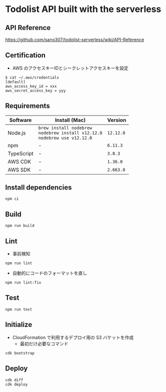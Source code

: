 # Todolist API built with the serverless

## API Reference

https://github.com/sano307/todolist-serverless/wiki/API-Reference

## Certification

- AWS のアクセスキーIDとシークレットアクセスキーを設定

```shell
$ cat ~/.aws/credentials
[default]
aws_access_key_id = xxx
aws_secret_access_key = yyy
```

## Requirements

| Software                 | Install (Mac)                                | Version |
|--------------------------|----------------------------------------------|-----|
| Node.js                  | `brew install nodebrew`</br>`nodebrew install v12.12.0`</br>`nodebrew use v12.12.0` | `12.12.0` |
| npm                      | - | `6.11.3` |
| TypeScript               | - | `3.8.3` |
| AWS CDK                  | - | `1.36.0` |
| AWS SDK                  | - | `2.663.0` |

## Install dependencies

```shell
npm ci
```

## Build

```shell
npm run build
```

## Lint

- 事前検知

```shell
npm run lint
```

- 自動的にコードのフォーマットを直し

```shell
npm run lint:fix
```

## Test

```shell
npm run test
```

## Initialize

- CloudFormation で利⽤するデプロイ⽤の S3 バケットを作成
  - 最初だけ必要なコマンド

```shell
cdk bootstrap
```

## Deploy

```shell
cdk diff
cdk deploy
```

